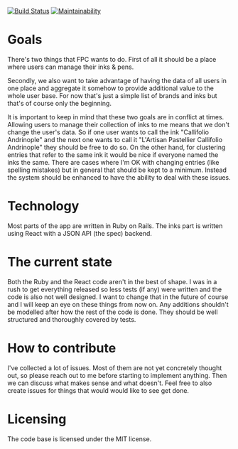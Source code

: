 [![Build Status](https://travis-ci.org/ujh/fountainpencompanion.svg?branch=develop)](https://travis-ci.org/ujh/fountainpencompanion) [![Maintainability](https://api.codeclimate.com/v1/badges/8940cb0993d2dad94e13/maintainability)](https://codeclimate.com/github/ujh/fountainpencompanion/maintainability)

# Goals

There's two things that FPC wants to do. First of all it should be a place where users can manage their inks & pens.

Secondly, we also want to take advantage of having the data of all users in one place and aggregate it somehow to provide additional value to the whole user base. For now that's just a simple list of brands and inks but that's of course only the beginning.

It is important to keep in mind that these two goals are in conflict at times. Allowing users to manage their collection of inks to me means that we don't change the user's data. So if one user wants to call the ink "Callifolio Andrinople" and the next one wants to call it "L'Artisan Pastellier Callifolio Andrinople" they should be free to do so. On the other hand, for clustering entries that refer to the same ink it would be nice if everyone named the inks the same. There are cases where I'm OK with changing entries (like spelling mistakes) but in general that should be kept to a minimum. Instead the system should be enhanced to have the ability to deal with these issues.

# Technology

Most parts of the app are written in Ruby on Rails. The inks part is written using React with a JSON API (the spec) backend.

# The current state

Both the Ruby and the React code aren't in the best of shape. I was in a rush to get everything released so less tests (if any) were written and the code is also not well designed. I want to change that in the future of course and I will keep an eye on these things from now on. Any additions shouldn't be modelled after how the rest of the code is done. They should be well structured and thoroughly covered by tests.

# How to contribute

I've collected a lot of issues. Most of them are not yet concretely thought out, so please reach out to me before starting to implement anything. Then we can discuss what makes sense and what doesn't. Feel free to also create issues for things that would would like to see get done.

# Licensing

The code base is licensed under the MIT license.
